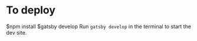 # To deploy

$npm install
$gatsby develop
Run `gatsby develop` in the terminal to start the dev site.

